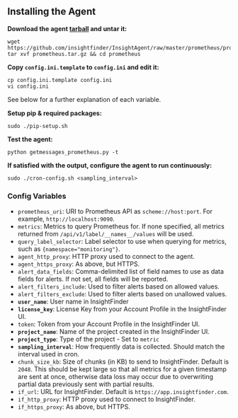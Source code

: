 ## Installing the Agent
**Download the agent [tarball](https://github.com/insightfinder/InsightAgent/raw/master/prometheus/prometheus.tar.gz) and untar it:**
```
wget https://github.com/insightfinder/InsightAgent/raw/master/prometheus/prometheus.tar.gz
tar xvf prometheus.tar.gz && cd prometheus
```

**Copy `config.ini.template` to `config.ini` and edit it:**
```
cp config.ini.template config.ini
vi config.ini
```
See below for a further explanation of each variable.

**Setup pip & required packages:**
```
sudo ./pip-setup.sh
```

**Test the agent:**
```
python getmessages_prometheus.py -t
```

**If satisfied with the output, configure the agent to run continuously:**
```
sudo ./cron-config.sh <sampling_interval>
```

### Config Variables
<!-- * `alert_filters_include`: Used to filter messages based on allowed values.
* `alert_filters_exclude`: Used to filter messages based on unallowed values. 
* `alert_data_fields`: Comma-delimited list of field names to use as data fields. If not set, all fields will be reported.
-->
* `prometheus_uri`: URI to Prometheus API as `scheme://host:port`. For example, `http://localhost:9090`.
* `metrics`: Metrics to query Prometheus for. If none specified, all metrics returned from `/api/v1/label/__names__/values` will be used.
* `query_label_selector`: Label selector to use when querying for metrics, such as `{namespace="monitoring"}`. 
* `agent_http_proxy`: HTTP proxy used to connect to the agent.
* `agent_https_proxy`: As above, but HTTPS.
* `alert_data_fields`: Comma-delimited list of field names to use as data fields for alerts. If not set, all fields will be reported.
* `alert_filters_include`: Used to filter alerts based on allowed values.
* `alert_filters_exclude`: Used to filter alerts based on unallowed values.
* **`user_name`**: User name in InsightFinder
* **`license_key`**: License Key from your Account Profile in the InsightFinder UI.
* `token`: Token from your Account Profile in the InsightFinder UI.
* **`project_name`**: Name of the project created in the InsightFinder UI.
* **`project_type`**: Type of the project - Set to `metric` <!-- and optionally (separated by a comma), one of [log, incident, alert, deployment]` ie `metric,alert`. -->
* **`sampling_interval`**: How frequently data is collected. Should match the interval used in cron.
* `chunk_size_kb`: Size of chunks (in KB) to send to InsightFinder. Default is `2048`. This should be kept large so that all metrics for a given timestamp are sent at once, otherwise data loss may occur due to overwriting partial data previously sent with partial results.
* `if_url`: URL for InsightFinder. Default is `https://app.insightfinder.com`.
* `if_http_proxy`: HTTP proxy used to connect to InsightFinder.
* `if_https_proxy`: As above, but HTTPS.
